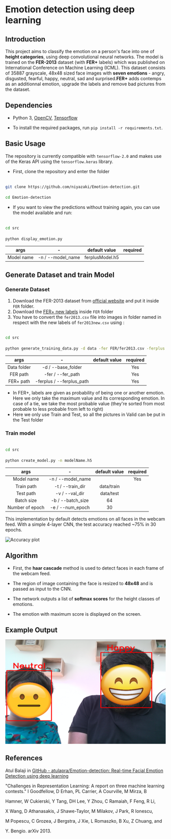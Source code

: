 # Emotion detection using deep learning

  

## Introduction

  

This project aims to classify the emotion on a person's face into one of **height categories**, using deep convolutional neural networks. The model is trained on the **FER-2013** dataset (with **FER+** labels) which was published on International Conference on Machine Learning (ICML). This dataset consists of 35887 grayscale, 48x48 sized face images with **seven emotions** - angry, disgusted, fearful, happy, neutral, sad and surprised.**FER+** adds contemps as an additionnal emotion, upgrade the labels and remove bad pictures from the dataset.

  

## Dependencies

  

* Python 3, [OpenCV](https://opencv.org/), [Tensorflow](https://www.tensorflow.org/)

* To install the required packages, run `pip install -r requirements.txt`.

## Basic Usage

The repository is currently compatible with `tensorflow-2.0` and makes use of the Keras API using the `tensorflow.keras` library.

* First, clone the repository and enter the folder

```bash

git clone https://github.com/niyazaki/Emotion-detection.git

cd Emotion-detection

```

* If you want to view the predictions without training again, you can use the model available and run:

```bash

cd src

python display_emotion.py

```

| args | - |  default value | required |
|:--:|:--:|:--:|:--:|
| Model name | -n / --model_name | ferplusModel.h5 | |


 ## Generate Dataset and train Model

### Generate Dataset

1. Download the FER-2013 dataset from [official website](https://www.kaggle.com/c/challenges-in-representation-learning-facial-expression-recognition-challenge/data) and put it inside `FER` folder.
2. Download the [FER+ new labels](https://github.com/microsoft/FERPlus/blob/master/fer2013new.csv) inside `FER` folder
3. You have to convert the `fer2013.csv` file into images in folder named in respect with the new labels of `fer2013new.csv` using :

```bash

cd src

python generate_training_data.py -d data -fer FER/fer2013.csv -ferplus FER/fer2013new.csv

``` 

| args | - |  default value | required |
|:--:|:--:|:--:|:--:|
| Data folder | -d / --base_folder| | Yes |
| FER path | -fer / --fer_path| | Yes |
| FER+ path | -ferplus / --ferplus_path| | Yes |


* In FER+, labels are given as probability of being one or another emotion. Here we only take the maximum value and its corresponding emotion. In case of a tie, we take the most probable value (they're sorted from most probable to less probable from left to right)
* Here we only use Train and Test, so all the pictures in Valid can be put in the Test folder



### Train model

```bash

cd src

python create_model.py -n modelName.h5

```
| args | - |  default value | required |
|:--:|:--:|:--:|:--:|
| Model name | -n / --model_name | | Yes |
| Train path | -t / --train_dir| data/train |  |
| Test path | -v / --val_dir| data/test |  |
| Batch size |-b / --batch_size| 64 |  |
| Number of epoch |-e / --num_epoch| 30 |  |


This implementation by default detects emotions on all faces in the webcam feed. With a simple 4-layer CNN, the test accuracy reached ~75% in 30 epochs. 

![Accuracy plot](imgs/accuracy.png)
  
## Algorithm

* First, the **haar cascade** method is used to detect faces in each frame of the webcam feed.

* The region of image containing the face is resized to **48x48** and is passed as input to the CNN. 

* The network outputs a list of **softmax scores** for the height classes of emotions.

* The emotion with maximum score is displayed on the screen.

## Example Output

  

![Mutiface](imgs/multiface.png)

  

## References

Atul Balaji in [GitHub - atulapra/Emotion-detection: Real-time Facial Emotion Detection using deep learning](https://github.com/atulapra/Emotion-detection/)  

"Challenges in Representation Learning: A report on three machine learning contests." I Goodfellow, D Erhan, PL Carrier, A Courville, M Mirza, B

Hamner, W Cukierski, Y Tang, DH Lee, Y Zhou, C Ramaiah, F Feng, R Li,

X Wang, D Athanasakis, J Shawe-Taylor, M Milakov, J Park, R Ionescu,

M Popescu, C Grozea, J Bergstra, J Xie, L Romaszko, B Xu, Z Chuang, and

Y. Bengio. arXiv 2013.